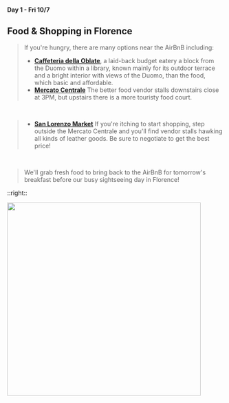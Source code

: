 #### Day 1 - Fri 10/7 
## **Food & Shopping in Florence**

> If you're hungry, there are many options near the AirBnB including: <br>
> - [**Caffeteria della Oblate**](https://www.tripadvisor.com/Restaurant_Review-g187895-d2433470-Reviews-Caffetteria_delle_Oblate-Florence_Tuscany.html), a laid-back budget eatery a block from the Duomo within a library, known mainly for its outdoor terrace and a bright interior with views of the Duomo, than the food, which basic and affordable.
> - [**Mercato Centrale**](https://www.mercatocentrale.com/florence/how-it-works/) The better food vendor stalls downstairs close at 3PM, but upstairs there is a more touristy food court.

<br>

> - [**San Lorenzo Market**](https://www.visitflorence.com/what-to-do-in-florence/shopping/san-lorenzo-central-market.html) If you're itching to start shopping, step outside the Mercato Centrale and you'll find vendor stalls hawking all kinds of leather goods.  Be sure to negotiate to get the best price!

<br>

> We'll grab fresh food to bring back to the AirBnB for tomorrow's breakfast before our busy sightseeing day in Florence!

::right::

<img src="/heart-of-florence-restaurants.jpg" height="450" width="450" style="margin:auto"/>